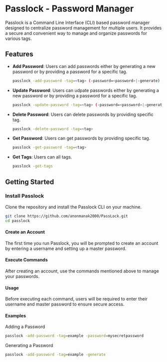 # Passlock - Password Manager

Passlock is a Command Line Interface (CLI) based password manager designed to centralize password management for multiple users. It provides a secure and convenient way to manage and organize passwords for various tags.

## Features

- **Add Password**: Users can add passwords either by generating a new password or by providing a password for a specific tag.

  ```bash
  passlock -add-password -tag=<tag> (-password=<password>|-generate)
  ```

- **Update Password**: Users can udpate passwords either by generating a new password or by providing a password for a specific tag.

  ```bash
  passlock -update-password -tag=<tag> (-password=<password>|-generate)
  ```

- **Delete Password**: Users can delete passwords by providing specific tag.

  ```bash
  passlock -delete-password -tag=<tag>
  ```

- **Get Password**: Users can get passwords by providing specific tag.

  ```bash
  passlock -get-password -tag=<tag>
  ```

- **Get Tags**: Users can all tags.

  ```bash
  passlock -get-tags
  ```

## Getting Started

### Install Passlock

Clone the repository and install the Passlock CLI on your machine.

```bash
git clone https://github.com/anonmanak2000/PassLock.git
cd passlock
```

#### Create an Account

The first time you run Passlock, you will be prompted to create an account by entering a username and setting up a master password.

#### Execute Commands

After creating an account, use the commands mentioned above to manage your passwords.

#### Usage

Before executing each command, users will be required to enter their username and master password to ensure secure access.

#### Examples

Adding a Password

```bash
passlock -add-password -tag=example -password=mysecretpassword
```

Generating a Password

```bash
passlock -add-password -tag=example -generate
```
